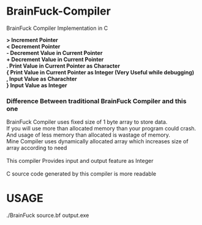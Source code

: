 # BrainFuck-Compiler
BrainFuck Compiler Implementation in C

<b>
> Increment Pointer <br>
< Decrement Pointer <br>
- Decrement Value in Current Pointer <br>
+ Decrement Value in Current Pointer <br>
. Print Value in Current Pointer as Character <br>
{ Print Value in Current Pointer as Integer (Very Useful while debugging) <br>
, Input Value as Charachter <br>
} Input Value as Integer <br>
</b>
<h3> Difference Between traditional BrainFuck Compiler and this one </h3>

BrainFuck Compiler uses fixed size of 1 byte array to store data. <br>
If you will use more than allocated memory than your program could crash. <br>
And usage of less memory than allocated is wastage of memory. <br>
Mine Compiler uses dynamically allocated array which increases size of array according to need <br>
 <br>
This compiler Provides input and output feature as Integer <br>
 <br>
C source code generated by this compiler is more readable <br>

# USAGE
./BrainFuck source.bf output.exe
